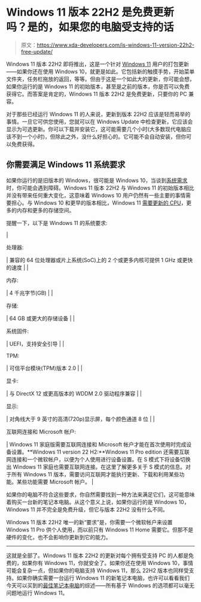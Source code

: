 # Windows 11 版本 22H2 是免费更新吗？是的，如果您的电脑受支持的话

> 原文：<https://www.xda-developers.com/is-windows-11-version-22h2-free-update/>

Windows 11 版本 22H2 即将推出，这是一个针对 [Windows 11](https://www.xda-developers.com/windows-11/) 用户的打包更新——如果你还在使用 Windows 10，就更是如此。它包括新的触摸手势，开始菜单文件夹，任务栏拖放的返回，等等。但由于这是一个如此大的更新，你可能会想，如果你运行的是 Windows 11 的初始版本，甚至是之前的版本，你是否可以免费获得它。而答案是肯定的，Windows 11 版本 22H2 是免费更新，只要你的 PC 兼容。

对于那些已经运行 Windows 11 的人来说，更新到版本 22H2 应该是轻而易举的事情。一旦它可供您使用，您就可以在 Windows Update 中检查更新，它应该会显示为可选更新。你可以下载并安装它，这可能需要几个小时(大多数现代电脑应该不到一个小时)，但除此之外，没什么好担心的。它可能不会自动安装，但你可以免费获得。

## 你需要满足 Windows 11 系统要求

如果你运行的是旧版本的 Windows，很可能是 Windows 10，当谈到[系统需求](https://www.xda-developers.com/windows-11-minimum-requirements/)时，你可能会遇到障碍。Windows 11 版本 22H2 与 Windows 11 的初始版本相比并没有带来任何重大变化，这意味着 Windows 10 用户仍然有一些主要的事情需要担心。与 Windows 10 和更早的版本相比，Windows 11 [需要更新的 CPU](https://www.xda-developers.com/cpus-compatible-windows-11/)，更多的内存和更多的存储空间。

提醒一下，以下是 Windows 11 的系统要求:

| 

处理器:

 | 兼容的 64 位处理器或片上系统(SoC)上的 2 个或更多内核可提供 1 GHz 或更快的速度 |
| 

内存:

 | 4 千兆字节(GB) |
| 

存储:

 | 64 GB 或更大的存储设备 |
| 

系统固件:

 | UEFI，支持安全引导 |
| 

TPM:

 | 可信平台模块(TPM)版本 2.0 |
| 

显卡:

 | 与 DirectX 12 或更高版本的 WDDM 2.0 驱动程序兼容 |
| 

显示:

 | 对角线大于 9 英寸的高清(720p)显示屏，每个颜色通道 8 位 |
| 

互联网连接和 Microsoft 帐户:

 | Windows 11 家庭版需要互联网连接和 Microsoft 帐户才能在首次使用时完成设备设置。**Windows 11 version 22 H2:**Windows 11 Pro edition 还需要互联网连接和一个微软帐户，以便为个人使用进行设备设置。在 S 模式下将设备切换出 Windows 11 家庭也需要互联网连接。在这里了解更多关于 S 模式的信息。对于所有 Windows 11 版本，需要访问互联网才能执行更新、下载和利用某些功能。某些功能需要 Microsoft 帐户。 |

如果你的电脑不符合这些要求，你自然需要找到一种方法来满足它们，这可能意味着购买一台新的笔记本电脑。从这个意义上说，如果你运行的是 Windows 10，Windows 11 并不完全是免费升级，但它与版本 22H2 没有什么不同。

Windows 11 版本 22H2 唯一的新“要求”是，你需要一个微软帐户来设置 Windows 11 Pro 供个人使用，而以前只有 Windows 11 Home 需要它。但那不是硬件的变化，也不会影响你更新到它的能力。

* * *

这就是全部了。Windows 11 版本 22H2 的更新对每个拥有受支持 PC 的人都是免费的，如果你有 Windows 11，你就安全了。如果你还在使用 Windows 10，事情可能会复杂一点，但如果你的电脑支持 Windows 11，那么 22H2 版本也同样受支持。如果你确实需要一台运行 Windows 11 的新笔记本电脑，也许可以看看我们今天可以买到的[最佳笔记本电脑](https://www.xda-developers.com/best-laptops/)的综述——所有基于 Windows 的选项都可以毫无问题地运行 Windows 11。
